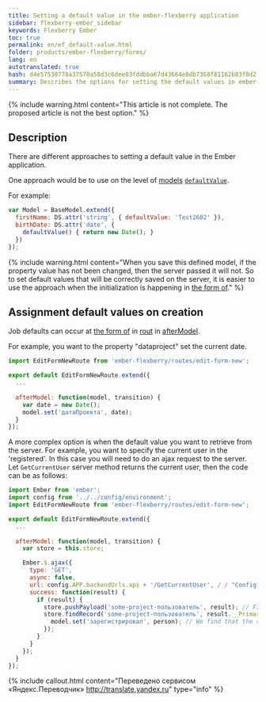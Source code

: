 ```yaml
--- 
title: Setting a default value in the ember-flexberry application 
sidebar: flexberry-ember_sidebar 
keywords: Flexberry Ember 
toc: true 
permalink: en/ef_default-value.html 
folder: products/ember-flexberry/forms/ 
lang: en 
autotranslated: true 
hash: d4e57538778a37570a58d3c6dee03fddbba67d43664e8db7368f81162b83f8d2 
summary: Describes the options for setting the default values in ember-flexberry application. 
--- 
```


{% include warning.html content="This article is not complete. The proposed article is not the best option." %} 

## Description 
There are different approaches to setting a default value in the Ember application. 

One approach would be to use on the level of [models](efd_model.html) [`defaultValue`](https://guides.emberjs.com/v2.4.0/models/defining-models/#toc_options). 

For example: 

```javascript
var Model = BaseModel.extend({
  firstName: DS.attr('string', { defaultValue: 'Test2602' }),
  birthDate: DS.attr('date', {
    defaultValue() { return new Date(); }
  })
});
``` 

{% include warning.html content="When you save this defined model, if the property value has not been changed, then the server passed it will not. 
So to set default values that will be correctly saved on the server, it is easier to use the approach when the initialization is happening in [the form of](ef_edit-form.html)." %} 

## Assignment default values on creation 

Job defaults can occur at [the form of](ef_edit-form.html) in [rout](ef_route.html) in [afterModel](http://emberjs.com/api/classes/Ember.Route.html#method_afterModel). 

For example, you want to the property "dataproject" set the current date. 

```javascript
import EditFormNewRoute from 'ember-flexberry/routes/edit-form-new';

export default EditFormNewRoute.extend({
  ...
  
  afterModel: function(model, transition) {
    var date = new Date();
    model.set('датаПроекта', date);
  }
});
``` 

A more complex option is when the default value you want to retrieve from the server. For example, you want to specify the current user in the 'registered'. In this case you will need to do an ajax request to the server. Let `GetCurrentUser` server method returns the current user, then the code can be as follows: 

```javascript
import Ember from 'ember';
import config from '../../config/environment';
import EditFormNewRoute from 'ember-flexberry/routes/edit-form-new';

export default EditFormNewRoute.extend({
  ...
  
  afterModel: function(model, transition) {
    var store = this.store;

    Ember.$.ajax({
      type: 'GET',
      async: false,
      url: config.APP.backendUrls.api + '/GetCurrentUser', / / "Config.APP.backendUrls.api" the recorded path to the server. 
      success: function(result) {
        if (result) {
          store.pushPayload('some-project-пользователь', result); // First convert the result in a model understand Ember. 
          store.findRecord('some-project-пользователь', result.__PrimaryKey).then(function(person) {
            model.set('зарегистрировал', person); // We find that the resulting model is written to with the desired property. 
          });
        }
      }
    });
  }
});
``` 



{% include callout.html content="Переведено сервисом «Яндекс.Переводчик» <http://translate.yandex.ru>" type="info" %}
